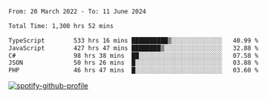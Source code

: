 <!--START_SECTION:waka-->

```txt
From: 20 March 2022 - To: 11 June 2024

Total Time: 1,300 hrs 52 mins

TypeScript        533 hrs 16 mins ██████████▒░░░░░░░░░░░░░░   40.99 %
JavaScript        427 hrs 47 mins ████████▒░░░░░░░░░░░░░░░░   32.88 %
C#                98 hrs 38 mins  ██░░░░░░░░░░░░░░░░░░░░░░░   07.58 %
JSON              50 hrs 26 mins  █░░░░░░░░░░░░░░░░░░░░░░░░   03.88 %
PHP               46 hrs 47 mins  █░░░░░░░░░░░░░░░░░░░░░░░░   03.60 %
```

<!--END_SECTION:waka-->
[![spotify-github-profile](https://spotify-github-profile.vercel.app/api/view?uid=c00zprrvy9xiloa9qnco3hmng&cover_image=true&theme=novatorem&show_offline=false&background_color=121212&bar_color=53b14f&bar_color_cover=false)](https://spotify-github-profile.vercel.app/api/view?uid=c00zprrvy9xiloa9qnco3hmng&redirect=true)



